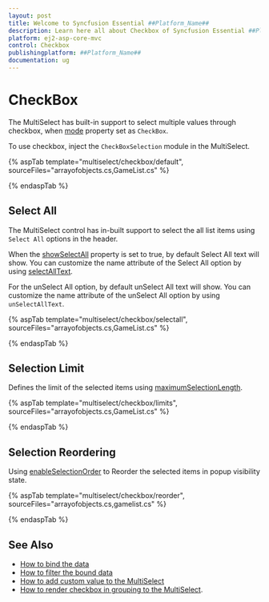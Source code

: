 ```yaml
---
layout: post
title: Welcome to Syncfusion Essential ##Platform_Name##
description: Learn here all about Checkbox of Syncfusion Essential ##Platform_Name## widgets based on HTML5 and jQuery.
platform: ej2-asp-core-mvc
control: Checkbox
publishingplatform: ##Platform_Name##
documentation: ug
---
```



# CheckBox

The MultiSelect has built-in support to select multiple values through checkbox,
when [mode](https://help.syncfusion.com/cr/cref_files/aspnetcore-js2/Syncfusion.EJ2~Syncfusion.EJ2.DropDowns.MultiSelect~Mode.html) property set as `CheckBox`.

To use checkbox, inject the `CheckBoxSelection` module in the MultiSelect.

{% aspTab template="multiselect/checkbox/default", sourceFiles="arrayofobjects.cs,GameList.cs" %}

{% endaspTab %}

## Select All

The MultiSelect control has in-built support to select the all list items using `Select All` options in the header.

When the [showSelectAll](https://help.syncfusion.com/cr/cref_files/aspnetcore-js2/Syncfusion.EJ2~Syncfusion.EJ2.DropDowns.MultiSelect~ShowSelectAll.html) property is set to true, by default Select All text will show.
You can customize the name attribute of the Select All option by using
[selectAllText](https://help.syncfusion.com/cr/cref_files/aspnetcore-js2/Syncfusion.EJ2~Syncfusion.EJ2.DropDowns.MultiSelect~SelectAllText.html).

For the unSelect All option, by default unSelect All text will show.
You can customize the name attribute of the unSelect All option by using
`unSelectAllText`.

{% aspTab template="multiselect/checkbox/selectall", sourceFiles="arrayofobjects.cs,GameList.cs" %}

{% endaspTab %}

## Selection Limit

Defines the limit of the selected items using [maximumSelectionLength](https://help.syncfusion.com/cr/cref_files/aspnetcore-js2/Syncfusion.EJ2~Syncfusion.EJ2.DropDowns.MultiSelect~MaximumSelectionLength.html).

{% aspTab template="multiselect/checkbox/limits", sourceFiles="arrayofobjects.cs,GameList.cs" %}

{% endaspTab %}

## Selection Reordering

Using [enableSelectionOrder](https://help.syncfusion.com/cr/cref_files/aspnetcore-js2/Syncfusion.EJ2~Syncfusion.EJ2.DropDowns.MultiSelect~EnableSelectionOrder.html) to Reorder the selected items in popup visibility state.

{% aspTab template="multiselect/checkbox/reorder", sourceFiles="arrayofobjects.cs,gamelist.cs" %}

{% endaspTab %}

## See Also

* [How to bind the data](./data-binding/)
* [How to filter the bound data](./filtering/)
* [How to add custom value to the MultiSelect](./custom-value/)
* [How to render checkbox in grouping to the MultiSelect](./grouping/#grouping-with-checkbox).
